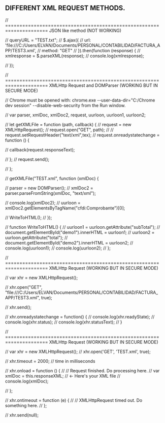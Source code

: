 ## DIFFERENT XML REQUEST METHODS.

// ===================================================================== JSON like method (NOT WORKING)

// queryURL = "TEST.txt";
// $.ajax({
//   url: 'file:///C:/Users/ELVAN/Documents/PERSONAL/CONTABILIDAD/FACTURA_APP/TEST3.xml',
//   method: "GET"
// }).then(function (response) {
//   xmlresponse = $.parseXML(response);
//   console.log(xmlresponse);

// });

// ===================================================================== XMLHttp Request and DOMParser (WORKING BUT IN SECURE MODE)

// Chrome must be opened with: chrome.exe --user-data-dir="C:/Chrome dev session" --disable-web-security from the Run window.

// var parser, xmlDoc, xmlDoc2, request, uurloon, uurloon1, uurloon2;

// let getXMLFile = function (path, callback) {
//   request = new XMLHttpRequest();
//   request.open("GET", path);
//   // request.setRequestHeader("text/xml",tex);
//   request.onreadystatechange = function () {

//     callback(request.responseText);

//   };
//   request.send();

// };

// getXMLFile("TEST.xml", function (xmlDoc) {

//   parser = new DOMParser();
//   xmlDoc2 = parser.parseFromString(xmlDoc, "text/xml");

//   console.log(xmlDoc2);
//   uurloon = xmlDoc2.getElementsByTagName("cfdi:Comprobante")[0];

//   WriteToHTML();
// });

// function WriteToHTML() {
//   uurloon1 = uurloon.getAttribute("subTotal");
//   document.getElementById("demo1").innerHTML = uurloon1;
//   uurloon2 = uurloon.getAttribute("total");
//   document.getElementById("demo2").innerHTML = uurloon2;
//   console.log(uurloon1);
//   console.log(uurloon2);
// };

// ===================================================================== XMLHttp Request (WORKING BUT IN SECURE MODE)


// var xhr = new XMLHttpRequest();

// xhr.open("GET", "file:///C:/Users/ELVAN/Documents/PERSONAL/CONTABILIDAD/FACTURA_APP/TEST3.xml", true);

// xhr.send();

// xhr.onreadystatechange = function() {
//   console.log(xhr.readyState);
//   console.log(xhr.status);
//   console.log(xhr.statusText);
// }

// ===================================================================== XMLHttp Request (WORKING BUT IN SECURE MODE)

// var xhr = new XMLHttpRequest();
// xhr.open('GET', 'TEST.xml', true);

// xhr.timeout = 2000; // time in milliseconds

// xhr.onload = function () {
//   // Request finished. Do processing here.
//   var xmlDoc = this.responseXML; // <- Here's your XML file
//   console.log(xmlDoc);

// };

// xhr.ontimeout = function (e) {
//   // XMLHttpRequest timed out. Do something here.
// };

// xhr.send(null);